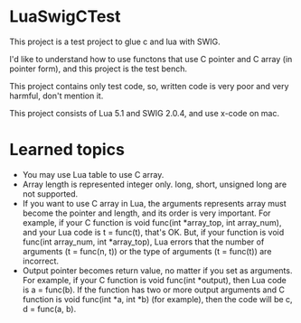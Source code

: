 # LuaSwigCTest

This project is a test project to glue c and lua with SWIG.

I'd like to understand how to use functons that use C pointer and C array (in pointer form), 
and this project is the test bench.

This project contains only test code, so, written code is very poor and very harmful, don't mention it.

This project consists of Lua 5.1 and SWIG 2.0.4, and use x-code on mac.


# Learned topics

- You may use Lua table to use C array.
- Array length is represented integer only. long, short, unsigned long are not supported.
- If you want to use C array in Lua, the arguments represents array must become the pointer and length, and its order is very important. For example, if your C function is void func(int *array_top, int array_num), and your Lua code is t = func(t), that's OK. But, if your function is void func(int array_num, int *array_top), Lua errors that the number of arguments (t = func(n, t)) or the type of arguments (t = func(t)) are incorrect.
- Output pointer becomes return value, no matter if you set as arguments. For example, if your C function is void func(int *output), then Lua code is a = func(b). If the function has two or more output arguments and C function is void func(int *a, int *b) (for example), then the code will be c, d = func(a, b). 


